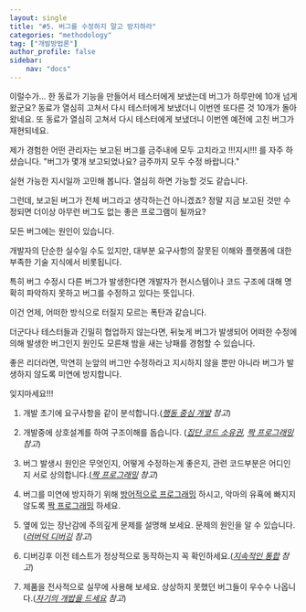 ```yaml
---
layout: single
title: "#5. 버그를 수정하지 말고 방지하라"
categories: "methodology"
tag: ["개발방법론"]
author_profile: false
sidebar: 
    nav: "docs"
---
```


이럴수가… 한 동료가 기능을 만들어서 테스터에게 보냈는데 버그가 하루만에 10개 넘게 왔군요? 동료가 열심히 고쳐서 다시 테스터에게 보냈더니 이번엔 또다른 것 10개가 돌아왔네요. 또 동료가 열심히 고쳐서 다시 테스터에게 보냈더니 이번엔 예전에 고친 버그가 재현되네요. 

제가 경험한 어떤 관리자는 보고된 버그를 금주내에 모두 고치라고 !!!지시!!! 를 자주 하셨습니다. "버그가 몇개 보고되었나요? 금주까지 모두 수정 바랍니다."

실현 가능한 지시일까 고민해 봅니다. 열심히 하면 가능할 것도 같습니다.

그런데, 보고된 버그가 전체 버그라고 생각하는건 아니겠죠? 정말 지금 보고된 것만 수정되면 더이상 아무런 버그도 없는 좋은 프로그램이 될까요? 

모든 버그에는 원인이 있습니다. 

개발자의 단순한 실수일 수도 있지만, 대부분 요구사항의 잘못된 이해와 플랫폼에 대한 부족한 기술 지식에서 비롯됩니다.  

특히 버그 수정시 다른 버그가 발생한다면 개발자가 현시스템이나 코드 구조에 대해 명확히 파악하지 못하고 버그를 수정하고 있다는 뜻입니다. 

이건 언제, 어떠한 방식으로 터질지 모르는 폭탄과 같습니다. 

더군다나 테스터들과 긴밀히 협업하지 않는다면, 뒤늦게 버그가 발생되어 어떠한 수정에 의해 발생한 버그인지 원인도 모른채 밤을 새는 낭패를 경험할 수 있습니다.  

좋은 리더라면, 막연히 눈앞의 버그만 수정하라고 지시하지 않을 뿐만 아니라 버그가 발생하지 않도록 미연에 방지합니다. 

잊지마세요!!!  

1. 개발 초기에 요구사항을 같이 분석합니다.(*[행동 중심 개발](https://tango1202.github.io/principle/principle-practices/#%EC%A2%8B%EC%9D%80-%ED%8C%80-%ED%96%89%EB%8F%99-%EC%A4%91%EC%8B%AC-%EA%B0%9C%EB%B0%9Cbehavior-driven-development) 참고*)

2. 개발중에 상호설계를 하여 구조이해를 돕습니다. (*[집단 코드 소유권](https://tango1202.github.io/principle/principle-practices/#%EC%A2%8B%EC%9D%80-%EC%BD%94%EB%93%9C-%EC%A7%91%EB%8B%A8-%EC%BD%94%EB%93%9C-%EC%86%8C%EC%9C%A0%EA%B6%8Ccollective-code-ownership), [짝 프로그래밍](https://tango1202.github.io/principle/principle-practices/#%EC%A2%8B%EC%9D%80-%EC%BD%94%EB%93%9C-%EC%A7%9D-%ED%94%84%EB%A1%9C%EA%B7%B8%EB%9E%98%EB%B0%8Dpair-programming) 참고*)

3. 버그 발생시 원인은 무엇인지, 어떻게 수정하는게 좋은지, 관련 코드부분은 어디인지 서로 상의합니다.(*[짝 프로그래밍](https://tango1202.github.io/principle/principle-practices/#%EC%A2%8B%EC%9D%80-%EC%BD%94%EB%93%9C-%EC%A7%9D-%ED%94%84%EB%A1%9C%EA%B7%B8%EB%9E%98%EB%B0%8Dpair-programming) 참고*)

4. 버그를 미연에 방지하기 위해 [방어적으로 프로그래밍](https://tango1202.github.io/principle/principle-practices/#%EC%A2%8B%EC%9D%80-%EC%BD%94%EB%93%9C-%EB%B0%A9%EC%96%B4%EC%A0%81-%ED%94%84%EB%A1%9C%EA%B7%B8%EB%9E%98%EB%B0%8Ddefensive-programming) 하시고, 악마의 유횩에 빠지지 않도록 [짝 프로그래밍](https://tango1202.github.io/principle/principle-practices/#%EC%A2%8B%EC%9D%80-%EC%BD%94%EB%93%9C-%EC%A7%9D-%ED%94%84%EB%A1%9C%EA%B7%B8%EB%9E%98%EB%B0%8Dpair-programming) 하세요.

5. 옆에 있는 장난감에 주의깊게 문제를 설명해 보세요. 문제의 원인을 알 수 있습니다.(*[러버덕 디버깅](https://tango1202.github.io/principle/principle-practices/#%EC%A2%8B%EC%9D%80-%EC%BD%94%EB%93%9C-%EB%9F%AC%EB%B2%84%EB%8D%95-%EB%94%94%EB%B2%84%EA%B9%85rubber-dock-debugging) 참고*)

6. 디버깅후 이전 테스트가 정상적으로 동작하는지 꼭 확인하세요.(*[지속적인 통합](https://tango1202.github.io/principle/principle-practices/#%EC%A2%8B%EC%9D%80-%EC%A0%9C%ED%92%88---%EB%B0%B0%ED%8F%AC-%EC%A7%80%EC%86%8D%EC%A0%81%EC%9D%B8-%ED%86%B5%ED%95%A9continuous-integration) 참고*)

7. 제품을 전사적으로 실무에 사용해 보세요. 상상하지 못했던 버그들이 우수수 나옵니다.(*[자기의 개밥을 드세요](https://tango1202.github.io/principle/principle-practices/#%EC%A2%8B%EC%9D%80-%EC%A0%9C%ED%92%88---%EC%83%81%ED%92%88%EC%84%B1-%EC%9E%90%EA%B8%B0%EC%9D%98-%EA%B0%9C%EB%B0%A5%EC%9D%84-%EB%93%9C%EC%84%B8%EC%9A%94eating-your-own-dog-food) 참고*)